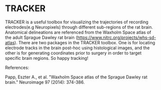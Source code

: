 # TRACKER
TRACKER is a useful toolbox for visualizing the trajectories of recording electrodes(e.g Neuropixels) through different sub-regions of the rat brain. Anatomical delineations are referenced from the Waxholm Space atlas of the adult Sprague Dawley rat brain (https://www.nitrc.org/projects/whs-sd-atlas). There are two packages in the TRACKER toolbox. One is for locating electrode tracks in the brain post-hoc using histological images, and the other is for generating coordinates prior to surgery in order to target specific brain regions. So happy tracking! 



References:

Papp, Eszter A., et al. "Waxholm Space atlas of the Sprague Dawley rat brain." Neuroimage 97 (2014): 374-386.
